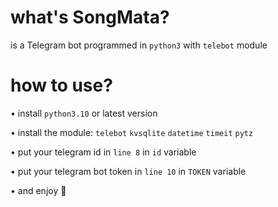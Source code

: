 # what's SongMata?
is a Telegram bot programmed in ``python3`` with ``telebot`` module

# how to use?
• install ``python3.10`` or latest version

• install the module: ``telebot`` ``kvsqlite`` ``datetime`` ``timeit`` ``pytz``

• put your telegram id in ``line 8`` in ``id`` variable

• put your telegram bot token in ``line 10`` in ``TOKEN`` variable

• and enjoy 👾
